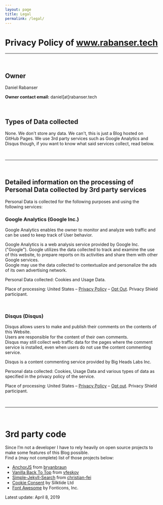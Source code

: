 ```yaml
---
layout: page
title: Legal
permalink: /legal/
---
```


# Privacy Policy of www.rabanser.tech
* * *

<br>

## Owner

Daniel Rabanser

**Owner contact email:** daniel[at]rabanser.tech

<br>


## Types of Data collected

None. We don't store any data. We can't, this is just a Blog hosted on GitHub Pages. We use 3rd party services such as Google Analytics and Disqus though, if you want to know what said services collect, read below.

<br>

* * *

<br>

## Detailed information on the processing of Personal Data collected by 3rd party services

Personal Data is collected for the following purposes and using the following services:


### Google Analytics (Google Inc.)

Google Analytics enables the owner to monitor and analyze web traffic and can be used to keep track of User behavior.

Google Analytics is a web analysis service provided by Google Inc. ("Google"). Google utilizes the data collected to track and examine the use of this website, to prepare reports on its activities and share them with other Google services.  
Google may use the data collected to contextualize and personalize the ads of its own advertising network.

Personal Data collected: Cookies and Usage Data. 

Place of processing: United States – [Privacy Policy][1] – [Opt Out][2]. Privacy Shield participant. 

<br>


### Disqus (Disqus)

Disqus allows users to make and publish their comments on the contents of this Website.  
Users are responsible for the content of their own comments.  
Disqus may still collect web traffic data for the pages where the comment service is installed, even when users do not use the content commenting service.


Disqus is a content commenting service provided by Big Heads Labs Inc.

Personal data collected: Cookies, Usage Data and various types of data as specified in the privacy policy of the service. 

Place of processing: United States – [Privacy Policy][3] – [Opt out][4]. Privacy Shield participant. 

<br>

* * *

<br>

# 3rd party code
Since I’m not a developer I have to rely heavily on open source projects to make some features of this Blog possible.  
Find a (may not complete) list of those projects below:
- [AnchorJS](https://github.com/bryanbraun/anchorjs) from [bryanbraun](https://github.com/bryanbraun)
- [Vanilla Back To Top](https://github.com/vfeskov/vanilla-back-to-top) from [vfeskov](https://github.com/vfeskov)
- [Simple-Jekyll-Search](https://github.com/christian-fei/Simple-Jekyll-Search) from [christian-fei](https://github.com/christian-fei)
- [Cookie Consent](https://cookieconsent.insites.com/) by Silktide Ltd
- [Font Awesome](https://fontawesome.com/) by Fonticons, Inc.


Latest update: April 8, 2019

[1]: https://www.google.com/intl/en/policies/privacy/
[2]: https://tools.google.com/dlpage/gaoptout?hl=en
[3]: https://help.disqus.com/customer/portal/articles/466259-privacy-policy
[4]: https://help.disqus.com/customer/portal/articles/1657951
